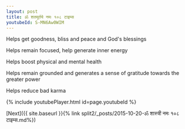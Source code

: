 ```yaml
---
layout: post
title: ॐ शतमूर्तये नमः १०८ टाइम्स
youtubeId: S-MN6Aw0WIM
---
```

 
 
Helps get goodness, bliss and peace and God's blessings
 
Helps remain focused, help generate inner energy 
 
Helps boost physical and mental health 
 
Helps remain grounded and generates a sense of gratitude towards the greater power 
 
Helps reduce bad karma
 
 
 
 


{% include youtubePlayer.html id=page.youtubeId %}
 
[Next]({{ site.baseurl }}{% link  split2/_posts/2015-10-20-ॐ शास्त्री नमः १०८ टाइम्स.md%})
 
